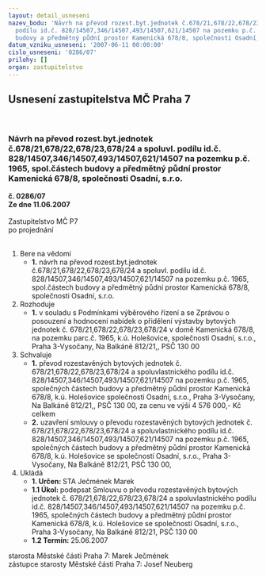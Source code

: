 ```yaml
---
layout: detail_usneseni
nazev_bodu: 'Návrh na převod rozest.byt.jednotek č.678/21,678/22,678/23,678/24 a spoluvl.
  podílu id.č. 828/14507,346/14507,493/14507,621/14507 na pozemku p.č. 1965, spol.částech
  budovy a předmětný půdní prostor Kamenická 678/8, společnosti Osadní, s.r.o. '
datum_vzniku_usneseni: '2007-06-11 00:00:00'
cislo_usneseni: '0286/07'
prilohy: []
organ: zastupitelstvo
---
```

<div id="ucUsn_pList" class="usn">
	<span><h2>Usnesení zastupitelstva MČ Praha 7 </h2>
<br></span><div class="standBody">
<span><h3>Návrh na převod rozest.byt.jednotek č.678/21,678/22,678/23,678/24 a spoluvl. podílu id.č. 828/14507,346/14507,493/14507,621/14507 na pozemku p.č. 1965, spol.částech budovy a předmětný půdní prostor Kamenická 678/8, společnosti Osadní, s.r.o. </h3></span><div class="center">
		<strong>č. 0286/07</strong><br>
	</div>
<div class="center">
		<strong>Ze dne 11.06.2007</strong><br><br>
	</div>Zastupitelstvo MČ P7<br> po projednání<br><br><ol>
<li>Bere na vědomí<ul><li>
<strong>1.</strong> návrh na převod rozest.byt.jednotek č.678/21,678/22,678/23,678/24 a spoluvl. podílu id.č. 828/14507,346/14507,493/14507,621/14507 na pozemku p.č. 1965, spol.částech budovy a předmětný půdní prostor Kamenická 678/8, společnosti Osadní, s.r.o. </li></ul>
</li>
<li>Rozhoduje<ul><li>
<strong>1.</strong> v souladu s Podmínkami výběrového řízení a se Zprávou o posouzení a hodnocení nabídek o přidělení výstavby bytových jednotek č. 678/21,678/22,678/23,678/24 v domě Kamenická 678/8, na pozemku parc.č. 1965, k.ú. Holešovice, společnosti Osadní, s.r.o., Praha 3-Vysočany, Na Balkáně 812/21,, PSČ 130 00</li></ul>
</li>
<li>Schvaluje<ul>
<li>
<strong>1.</strong> převod rozestavěných bytových jednotek č. 678/21,678/22,678/23,678/24 a spoluvlastnického podílu id.č. 828/14507,346/14507,493/14507,621/14507 na pozemku p.č. 1965, společných částech budovy a předmětný půdní prostor Kamenická 678/8, k.ú. Holešovice společnosti  Osadní, s.r.o., Praha 3-Vysočany, Na Balkáně 812/21,, PSČ 130 00, za cenu ve výši 4 576 000,- Kč celkem</li>
<li>
<strong>2.</strong> uzavření smlouvy o převodu rozestavěných bytových jednotek č. 678/21,678/22,678/23,678/24 a spoluvlastnického podílu id.č. 828/14507,346/14507,493/14507,621/14507 na pozemku p.č. 1965, společných částech budovy a předmětný půdní prostor Kamenická 678/8, k.ú. Holešovice se společností  Osadní, s.r.o., Praha 3-Vysočany, Na Balkáně 812/21, PSČ 130 00, </li>
</ul>
</li>
<li>Ukládá<ul>
<li>
<strong>1. Určen: </strong>STA Ječmének Marek</li>
<li>
<strong>1.1 Úkol: </strong>podepsat Smlouvu o převodu rozestavěných bytových jednotek č. 678/21,678/22,678/23,678/24 a spoluvlastnického podílu id.č. 828/14507,346/14507,493/14507,621/14507 na pozemku p.č. 1965, společných částech budovy a předmětný půdní prostor Kamenická 678/8, k.ú. Holešovice se společností  Osadní, s.r.o., Praha 3-Vysočany, Na Balkáně 812/21, PSČ 130 00</li>
<li>
<strong>1.2 Termín: </strong>25.06.2007</li>
</ul>
</li>
</ol>starosta Městské části Praha 7: Marek Ječmének<br>zástupce starosty Městské části Praha 7: Josef Neuberg
</div>
</div>
